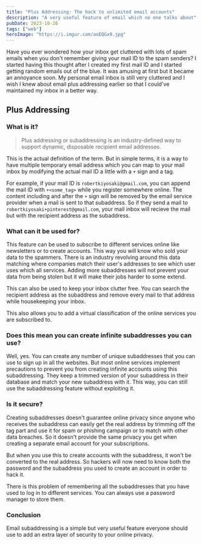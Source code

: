 ```yaml
---
title: "Plus Addressing: The hack to unlimited email accounts"
description: "A very useful feature of email which no one talks about"
pubDate: 2023-10-26
tags: ["web"]
heroImage: "https://i.imgur.com/aoEQGx9.jpg"
---
```

Have you ever wondered how your inbox get cluttered with lots of spam emails when
you don't remember giving your mail ID to the spam senders? I started having this
thought after I created my first mail ID and I started getting random emails out
of the blue. It was amusing at first but it became an annoyance soon. My personal
email inbox is still very cluttered and I wish I knew about email plus addressing
earlier so that I could've maintained my inbox in a better way.

## Plus Addressing

### What is it?
> Plus addressing or subaddressing is an industry-defined way to support dynamic,
disposable recipient email addresses.

This is the actual definition of the term. But in simple terms, it is a way to have
multiple temporary email address which you can map to your mail inbox by modifying
the actual mail ID a little with a `+` sign and a tag.

For example, if your mail ID is `robertkiyosaki@gmail.com`, you can append the mail ID
with `+<some_tag>` while you register somewhere online. The content including and after
the `+` sign will be removed by the email service provider when a mail is sent to 
that subaddress. So if they send a mail to `robertkiyosaki+pinterest@gmail.com`, 
your mail inbox will recieve the mail but with the recipient address as the subaddress.

### What can it be used for?

This feature can be used to subscribe to different services online like newsletters
or to create accounts. This way you will know who sold your data to the spammers.
There is an industry revolving around this data matching where companies match
their user's addresses to see which user uses which all services. Adding more
subaddresses will not prevent your data from being stolen but it will make their
jobs harder to some extend.

This can also be used to keep your inbox clutter free. You can search the recipient
address as the subaddress and remove every mail to that address while housekeeping
your inbox.

This also allows you to add a virtual classification of the online services you are
subscribed to.

### Does this mean you can create infinite subaddresses you can use?

Well, yes. You can create any number of unique subaddresses that you can use to
sign up in all the websites. But most online services implement precautions to
prevent you from creating infinite accounts using this subaddressing. They keep
a trimmed version of your subaddress in their database and match your new subaddress
with it. This way, you can still use the subaddressing feature without exploiting it.

### Is it secure?

Creating subaddresses doesn't guarantee online privacy since anyone who receives the
subaddress can easily get the real address by trimming off the tag part and use it
for spam or phishing campaign or to match with other data breaches. So it doesn't
provide the same privacy you get when creating a separate email account for your
subscriptions.

But when you use this to create accounts with the subaddress, it won't be converted
to the real address. So hackers will now need to know both the password and the
subaddress you used to create an account in order to hack it.

There is this problem of remembering all the subaddresses that you have used to
log in to different services. You can always use a password manager to store them.

### Conclusion

Email subaddressing is a simple but very useful feature everyone should use to
add an extra layer of security to your online privacy.
